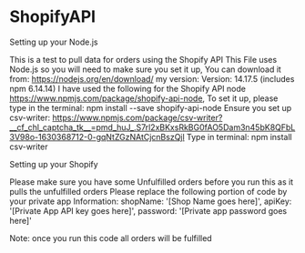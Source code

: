 # ShopifyAPI
Setting up your Node.js

This is a test to pull data for orders using the Shopify API 
This File uses Node.js so you will need to make sure you set it up, You can download it from: https://nodejs.org/en/download/
my version: Version: 14.17.5 (includes npm 6.14.14)
I have used the following for the Shopify API node https://www.npmjs.com/package/shopify-api-node,
To set it up, please type in the terminal: npm install --save shopify-api-node
Ensure you set up csv-writer: https://www.npmjs.com/package/csv-writer?__cf_chl_captcha_tk__=pmd_huJ_.S7rl2xBKxsRkBG0fAO5Dam3n45bK8QFbL3V98o-1630368712-0-gqNtZGzNAtCjcnBszQjl
Type in terminal: npm install csv-writer

Setting up your Shopify


Please make sure you have some Unfulfilled orders before you run this as it pulls the unfulfilled orders
Please replace the following portion of code by your private app Information:
                shopName: '[Shop Name goes here]',
								apiKey: '[Private App API key goes here]',
								password: '[Private app password goes here]'
                
Note: once you run this code all orders will be fulfilled
